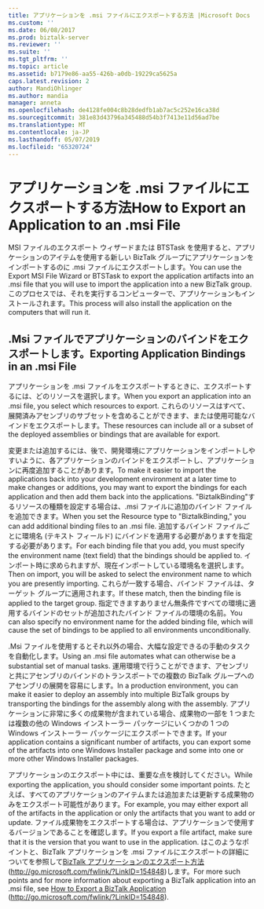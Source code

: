 ```yaml
---
title: アプリケーションを .msi ファイルにエクスポートする方法 |Microsoft Docs
ms.custom: ''
ms.date: 06/08/2017
ms.prod: biztalk-server
ms.reviewer: ''
ms.suite: ''
ms.tgt_pltfrm: ''
ms.topic: article
ms.assetid: b7179e86-aa55-426b-a0db-19229ca5625a
caps.latest.revision: 2
author: MandiOhlinger
ms.author: mandia
manager: anneta
ms.openlocfilehash: de4128fe004c8b28dedfb1ab7ac5c252e16ca38d
ms.sourcegitcommit: 381e83d43796a345488d54b3f7413e11d56ad7be
ms.translationtype: MT
ms.contentlocale: ja-JP
ms.lasthandoff: 05/07/2019
ms.locfileid: "65320724"
---
```

# <a name="how-to-export-an-application-to-an-msi-file"></a><span data-ttu-id="db275-102">アプリケーションを .msi ファイルにエクスポートする方法</span><span class="sxs-lookup"><span data-stu-id="db275-102">How to Export an Application to an .msi File</span></span>
<span data-ttu-id="db275-103">MSI ファイルのエクスポート ウィザードまたは BTSTask を使用すると、アプリケーションのアイテムを使用する新しい BizTalk グループにアプリケーションをインポートするのに .msi ファイルにエクスポートします。</span><span class="sxs-lookup"><span data-stu-id="db275-103">You can use the Export MSI File Wizard or BTSTask to export the application artifacts into an .msi file that you will use to import the application into a new BizTalk group.</span></span> <span data-ttu-id="db275-104">このプロセスでは、それを実行するコンピューターで、アプリケーションもインストールされます。</span><span class="sxs-lookup"><span data-stu-id="db275-104">This process will also install the application on the computers that will run it.</span></span>  
  
## <a name="exporting-application-bindings-in-an-msi-file"></a><span data-ttu-id="db275-105">.Msi ファイルでアプリケーションのバインドをエクスポートします。</span><span class="sxs-lookup"><span data-stu-id="db275-105">Exporting Application Bindings in an .msi File</span></span>  
 <span data-ttu-id="db275-106">アプリケーションを .msi ファイルをエクスポートするときに、エクスポートするには、どのリソースを選択します。</span><span class="sxs-lookup"><span data-stu-id="db275-106">When you export an application into an .msi file, you select which resources to export.</span></span> <span data-ttu-id="db275-107">これらのリソースはすべて、展開済みアセンブリのサブセットを含めることができます、または使用可能なバインドをエクスポートします。</span><span class="sxs-lookup"><span data-stu-id="db275-107">These resources can include all or a subset of the deployed assemblies or bindings that are available for export.</span></span>  
  
 <span data-ttu-id="db275-108">変更または追加するには、後で、開発環境にアプリケーションをインポートしやすいように、各アプリケーションのバインドをエクスポートし、アプリケーションに再度追加することがあります。</span><span class="sxs-lookup"><span data-stu-id="db275-108">To make it easier to import the applications back into your development environment at a later time to make changes or additions, you may want to export the bindings for each application and then add them back into the applications.</span></span> <span data-ttu-id="db275-109">"BiztalkBinding"するリソースの種類を設定する場合は、.msi ファイルに追加のバインド ファイルを追加できます。</span><span class="sxs-lookup"><span data-stu-id="db275-109">When you set the Resource type to "BiztalkBinding," you can add additional binding files to an .msi file.</span></span> <span data-ttu-id="db275-110">追加するバインド ファイルごとに環境名 (テキスト フィールド) にバインドを適用する必要がありますを指定する必要があります。</span><span class="sxs-lookup"><span data-stu-id="db275-110">For each binding file that you add, you must specify the environment name (text field) that the bindings should be applied to.</span></span> <span data-ttu-id="db275-111">インポート時に求められますが、現在インポートしている環境名を選択します。</span><span class="sxs-lookup"><span data-stu-id="db275-111">Then on import, you will be asked to select the environment name to which you are presently importing.</span></span> <span data-ttu-id="db275-112">これらが一致する場合、バインド ファイルは、ターゲット グループに適用されます。</span><span class="sxs-lookup"><span data-stu-id="db275-112">If these match, then the binding file is applied to the target group.</span></span> <span data-ttu-id="db275-113">指定できますありません無条件ですべての環境に適用するバインドのセットが追加されたバインド ファイルの環境の名前。</span><span class="sxs-lookup"><span data-stu-id="db275-113">You can also specify no environment name for the added binding file, which will cause the set of bindings to be applied to all environments unconditionally.</span></span>  
  
 <span data-ttu-id="db275-114">.Msi ファイルを使用するとそれ以外の場合、大幅な設定できるの手動のタスクを自動化します。</span><span class="sxs-lookup"><span data-stu-id="db275-114">Using an .msi file automates what can otherwise be a substantial set of manual tasks.</span></span> <span data-ttu-id="db275-115">運用環境で行うことができます、アセンブリと共にアセンブリのバインドのトランスポートでの複数の BizTalk グループへのアセンブリの展開を容易にします。</span><span class="sxs-lookup"><span data-stu-id="db275-115">In a production environment, you can make it easier to deploy an assembly into multiple BizTalk groups by transporting the bindings for the assembly along with the assembly.</span></span> <span data-ttu-id="db275-116">アプリケーションに非常に多くの成果物が含まれている場合、成果物の一部を 1 つまたは複数の他の Windows インストーラー パッケージにいくつかの 1 つの Windows インストーラー パッケージにエクスポートできます。</span><span class="sxs-lookup"><span data-stu-id="db275-116">If your application contains a significant number of artifacts, you can export some of the artifacts into one Windows Installer package and some into one or more other Windows Installer packages.</span></span>  
  
 <span data-ttu-id="db275-117">アプリケーションのエクスポート中には、重要な点を検討してください。</span><span class="sxs-lookup"><span data-stu-id="db275-117">While exporting the application, you should consider some important points.</span></span> <span data-ttu-id="db275-118">たとえば、すべてのアプリケーションのアイテムまたは追加または更新する成果物のみをエクスポート可能性があります。</span><span class="sxs-lookup"><span data-stu-id="db275-118">For example, you may either export all of the artifacts in the application or only the artifacts that you want to add or update.</span></span> <span data-ttu-id="db275-119">ファイル成果物をエクスポートする場合は、アプリケーションで使用するバージョンであることを確認します。</span><span class="sxs-lookup"><span data-stu-id="db275-119">If you export a file artifact, make sure that it is the version that you want to use in the application.</span></span> <span data-ttu-id="db275-120">はこのようなポイントと、BizTalk アプリケーションを .msi ファイルにエクスポートの詳細についてを参照して[BizTalk アプリケーションのエクスポート方法](http://go.microsoft.com/fwlink/?LinkID=154848)(http://go.microsoft.com/fwlink/?LinkID=154848)します。</span><span class="sxs-lookup"><span data-stu-id="db275-120">For more such points and for more information about exporting a BizTalk application into an .msi file, see [How to Export a BizTalk Application](http://go.microsoft.com/fwlink/?LinkID=154848) (http://go.microsoft.com/fwlink/?LinkID=154848).</span></span>